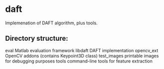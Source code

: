 daft
====

Implemenation of DAFT algorithm, plus tools.

Directory structure:
--------------------

eval        Matlab evaluation framework
libdaft     DAFT implementation
opencv_ext  OpenCV addons (contains Keypoint3D class)
test_images printable images for debugging purposes
tools       command-line tools for feature extraction


